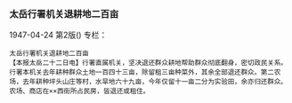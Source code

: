 ### 太岳行署机关退耕地二百亩

1947-04-24
第2版()
专栏：

    太岳行署机关退耕地二百亩
    【本报太岳二十二日电】行署直属机关，坚决退还群众耕地帮助群众彻底翻身，密切政民关系。行署本机关去年耕种群众土地一百四十三亩，除留租三亩种菜外，其余全部退还群众。第二农场，去年耕种坪头山庄等村，水旱地六十九亩，今年仅留十一亩二分为实验田，余亦归还群众。农场、商店在××西街所占民房，皆退还或租住。
